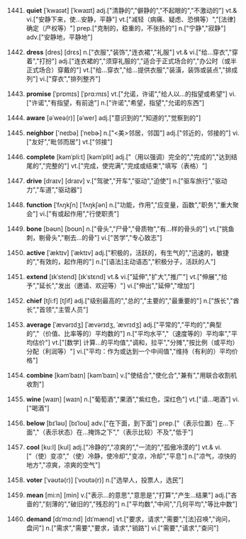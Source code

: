 1441. **quiet**
[ˈkwaɪət]  [ˈkwaɪɪt]
adj.["清静的","僻静的","不起眼的","不激动的"]  vt.& vi.["安静下来，使…安静，平静"]  vt.["减轻（病痛、疑虑、恐惧等）","[法律]确定（产权等）"]  prep.["克制的，稳重的，不张扬的"]  n.["宁静","寂静"]  adv.["安静地，平静地"]  

1442. **dress**
[dres]  [drɛs]
n.["衣服","装饰","连衣裙","礼服"]  vt.& vi.["给…穿衣","穿着","打扮"]  adj.["连衣裙的","须穿礼服的","适合于正式场合的","办公时（或半正式场合）穿戴的"]  vt.["给…穿衣","给…提供衣服","装潢，装饰或装点","排成列"]  vi.["穿衣","排列整齐"]  

1443. **promise**
[ˈprɒmɪs]  [ˈprɑ:mɪs]
vt.["允诺，许诺","给人以…的指望或希望"]  vi.["许诺","有指望，有前途"]  n.["许诺","希望，指望","允诺的东西"]  

1444. **aware**
[əˈweə(r)]  [əˈwer]
adj.["意识到的","知道的","觉察到的"]  

1445. **neighbor**
['neɪbə]  [ˈnebɚ]
n.["<美>邻居，邻国"]  adj.["邻近的，邻接的"]  vi.["友好","毗邻而居"]  vt.["邻接"]  

1446. **complete**
[kəmˈpli:t]  [kəmˈplit]
adj.["（用以强调）完全的","完成的","达到结尾的","完整的"]  vt.["完成，使完满","完成或结束","填写（表格）"]  

1447. **drive**
[draɪv]  [draɪv]
v.["驾驶","开车","驱动","迫使"]  n.["驱车旅行","驱动力","车道","驱动器"]  

1448. **function**
[ˈfʌŋkʃn]  [ˈfʌŋkʃən]
n.["功能，作用","应变量，函数","职务","重大聚会"]  vi.["有或起作用","行使职责"]  

1449. **bone**
[bəʊn]  [boʊn]
n.["骨头","尸骨","骨质物","有…样的骨头的"]  vt.["挑鱼刺，剔骨头","剔去…的骨"]  vi.["苦学","专心致志"]  

1450. **active**
[ˈæktɪv]  [ˈæktɪv]
adj.["积极的，活跃的，有生气的","迅速的，敏捷的","有效的，起作用的"]  n.["[语法]主动语态","积极分子，活跃的人"]  

1451. **extend**
[ɪkˈstend]  [ɪkˈstɛnd]
vt.& vi.["延伸","扩大","推广"]  vt.["伸展","给予","延长","发出（邀请、欢迎等）"]  vi.["伸出","延伸","增加"]  

1452. **chief**
[tʃi:f]  [tʃif]
adj.["级别最高的","总的","主要的","最重要的"]  n.["族长","酋长","首领","主管人员"]  

1453. **average**
[ˈævərɪdʒ]  [ˈævərɪdʒ, ˈævrɪdʒ]
adj.["平常的","平均的","典型的","（价值、比率等的）平均数的"]  n.["平均水平","（速度等的）平均率","平均估价"]  vt.["[数学] 计算…的平均值","调和，拉平","分摊","按比例（或平均）分配（利润等）"]  vi.["平均：作为或达到一个中间值","维持（有利的）平均价格"]  

1454. **combine**
[kəmˈbaɪn]  [kəmˈbaɪn]
v.["使结合","使化合","兼有","用联合收割机收割"]  

1455. **wine**
[waɪn]  [waɪn]
n.["葡萄酒","果酒","紫红色，深红色"]  vt.["请…喝酒"]  vi.["喝酒"]  

1456. **below**
[bɪˈləʊ]  [bɪˈloʊ]
adv.["在下面，到下面"]  prep.["（表示位置）在…下面","（表示状态）在…掩饰之下","（表示比较）不及","低于"]  

1457. **cool**
[ku:l]  [kul]
adj.["冷静的","凉爽的","一流的","孤傲冷漠的"]  vt.& vi.["（使）变凉","（使）冷静，使冷却","变凉，冷却","平息"]  n.["凉气，凉快的地方","凉爽，凉爽的空气"]  

1458. **voter**
[ˈvəʊtə(r)]  [ˈvoʊtə(r)]
n.["选举人，投票人，选民"]  

1459. **mean**
[mi:n]  [min]
v.["表示…的意思","意思是","打算","产生…结果"]  adj.["吝啬的","刻薄的","破旧的","残忍的"]  n.["平均数","中间","几何平均","等比中数"]  

1460. **demand**
[dɪˈmɑ:nd]  [dɪˈmænd]
vt.["要求，请求","需要","[法]召唤","询问，盘问"]  n.["需求","需要","要求，请求","销路"]  vi.["需要","请求","查问"]  


